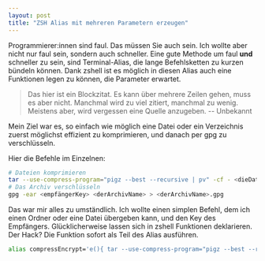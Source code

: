 ```yaml
---
layout: post
title: "ZSH Alias mit mehreren Parametern erzeugen"
---
```


Programmierer:innen sind faul. Das müssen Sie auch sein. Ich wollte aber nicht nur faul sein, sondern auch schneller. Eine gute Methode um faul **und** schneller zu sein, sind Terminal-Alias, die lange Befehlsketten zu kurzen bündeln können. Dank zshell ist es möglich in diesen Alias auch eine Funktionen legen zu können, die Parameter erwartet.

> Das hier ist ein Blockzitat. Es kann über mehrere Zeilen gehen, muss es aber nicht. Manchmal wird zu viel zitiert, manchmal zu wenig.
> Meistens aber, wird vergessen eine Quelle anzugeben. -- Unbekannt

Mein Ziel war es, so einfach wie möglich eine Datei oder ein Verzeichnis zuerst möglichst effizient zu komprimieren, und danach per gpg zu verschlüsseln.

Hier die Befehle im Einzelnen:

```bash
# Dateien komprimieren
tar --use-compress-program="pigz --best --recursive | pv" -cf - <dieDaten>
# Das Archiv verschlüsseln
gpg -ear <empfängerKey> <derArchivName> > <derArchivName>.gpg 
```

Das war mir alles zu umständlich. Ich wollte einen simplen Befehl, dem ich einen Ordner oder eine Datei übergeben kann, und den Key des Empfängers. Glücklicherweise lassen sich in zshell Funktionen deklarieren. Der Hack? Die Funktion sofort als Teil des Alias ausführen.

```bash
alias compressEncrypt='e(){ tar --use-compress-program="pigz --best --recursive | pv -p -t -e" -cf - $1 | gpg -ear $2 > $1.tar.gz.gpg };e'
```
